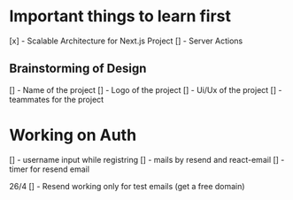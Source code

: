 # Important things to learn first

[x] - Scalable Architecture for Next.js Project
[] - Server Actions

## Brainstorming of Design

[] - Name of the project
[] - Logo of the project
[] - Ui/Ux of the project
[] - teammates for the project

# Working on Auth

[] - username input while registring
[] - mails by resend and react-email
[] - timer for resend email

<!-- Will work on this -->

26/4
[] - Resend working only for test emails (get a free domain)
